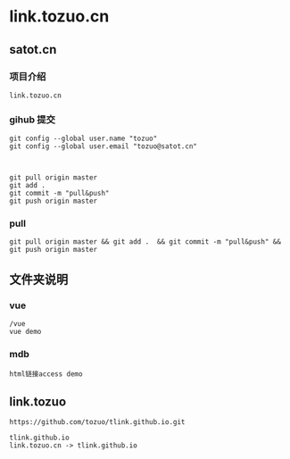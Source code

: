 # link.tozuo.cn
## satot.cn

### 项目介绍
	link.tozuo.cn

### gihub 提交

    git config --global user.name "tozuo"
    git config --global user.email "tozuo@satot.cn"



    git pull origin master
    git add .
    git commit -m "pull&push"
    git push origin master



### pull

    git pull origin master && git add .  && git commit -m "pull&push" && git push origin master

## 文件夹说明
### vue
	
	/vue
	vue demo 
### mdb
    html链接access demo

## link.tozuo

    https://github.com/tozuo/tlink.github.io.git

    tlink.github.io
    link.tozuo.cn -> tlink.github.io
